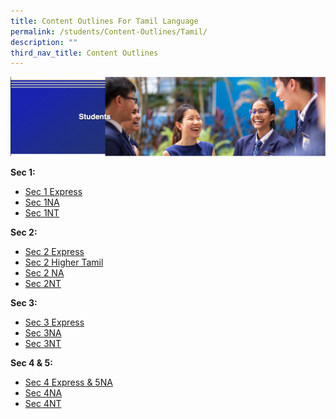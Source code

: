 ```yaml
---
title: Content Outlines For Tamil Language
permalink: /students/Content-Outlines/Tamil/
description: ""
third_nav_title: Content Outlines
---
```

![](/images/Students%20Banner.png)

**Sec 1:**

* [Sec 1 Express](/files/Content%20Outlines%20For%20Tamil/Sec%201%20Express.pdf)
* [Sec 1NA](/files/Content%20Outlines%20For%20Tamil/Sec%201NA.pdf)
* [Sec 1NT](/files/Content%20Outlines%20For%20Tamil/1NT.pdf)

**Sec 2:**
 * [Sec 2 Express](/files/Content%20Outlines%20For%20Tamil/2E.pdf)
 * [Sec 2 Higher Tamil](/files/Content%20Outlines%20For%20Tamil/2HTL.pdf)
 * [Sec 2 NA](/files/Content%20Outlines%20For%20Tamil/2NA.pdf)
 * [Sec 2NT](/files/Content%20Outlines%20For%20Tamil/2NT.pdf)

**Sec 3:**

* [Sec 3 Express](/files/Content%20Outlines%20For%20Tamil/3E.pdf)
* [Sec 3NA](/files/Content%20Outlines%20For%20Tamil/3NA.pdf)
* [Sec 3NT](/files/Content%20Outlines%20For%20Tamil/3NT.pdf)

**Sec 4 & 5:**

* [Sec 4 Express & 5NA](/files/Content%20Outlines%20For%20Tamil/4E5N.pdf)
* [Sec 4NA](/files/Content%20Outlines%20For%20Tamil/4NA.pdf)
* [Sec 4NT](/files/Content%20Outlines%20For%20Tamil/4NT.pdf)